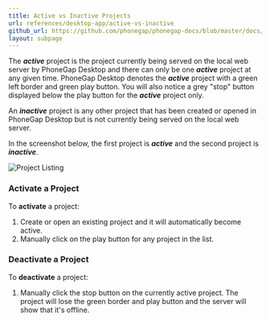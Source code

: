 ```yaml
---
title: Active vs Inactive Projects
url: references/desktop-app/active-vs-inactive
github_url: https://github.com/phonegap/phonegap-docs/blob/master/docs/references/desktop-app/4-active-vs-inactive.html.md
layout: subpage
---
```



The ***active*** project is the project currently being served on the local web server by PhoneGap Desktop and there can only 
be one ***active*** project at any given time. PhoneGap Desktop denotes the ***active*** project with  a green left border and green 
play button. You will also notice a grey "stop" button displayed below the play button for the ***active*** project only. 

An ***inactive*** project is any other project that has been created or opened in PhoneGap Desktop but is not currently 
being served on the local web server.  

In the screenshot below, the first project is ***active*** and the second project is ***inactive***. 

![Project Listing](../../../images/docs-active-project.png)

### Activate a Project

To **activate** a project:
1. Create or open an existing project and it will automatically become active.
1. Manually click on the play button for any project in the list. 

### Deactivate a Project

To **deactivate** a project:
1. Manually click the stop button on the currently active project. The project will lose the green border and play button and the server will show
 that it's offline. 

